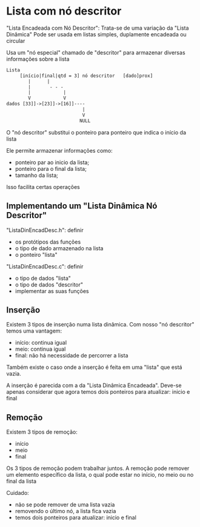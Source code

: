 # Lista com nó descritor

"Lista Encadeada com Nó Descritor":
Trata-se de uma variação da
"Lista Dinâmica"
Pode ser usada em listas simples,
duplamente encadeada ou circular

Usa um "nó especial" chamado de
"descritor" para armazenar diversas
informações sobre a lista

```txt
Lista
     [início|final|qtd = 3] nó descritor   [dado]prox]
        |      |
        |       - - -
        |            |
        V            V
dados [33]]->[23]]->[16]]----
                            |
                            V
                           NULL
```

O "nó descritor" substitui o
ponteiro para ponteiro que indica
o início da lista

Ele permite armazenar informações como:
- ponteiro par ao inicio da lista;
- ponteiro para o final da lista;
- tamanho da lista;

Isso facilita certas operações


## Implementando um "Lista Dinâmica Nó Descritor"
"ListaDinEncadDesc.h": definir
- os protótipos das funções
- o tipo de dado armazenado na lista
- o ponteiro "lista"

"ListaDinEncadDesc.c": definir
- o tipo de dados "lista"
- o tipo de dados "descritor"
- implementar as suas funções


## Inserção
Existem 3 tipos de inserção numa
lista dinâmica. Com nosso "nó descritor"
temos uma vantagem:
- início: continua igual
- meio: continua igual
- final: não há necessidade de
percorrer a lista

Também existe o caso onde a inserção é feita
em uma "lista" que está vazia.

A inserção é parecida com a da
"Lista Dinâmica Encadeada". Deve-se apenas
considerar que agora temos dois ponteiros
para atualizar: inicio e final


## Remoção
Existem 3 tipos de remoção:
- início
- meio
- final

Os 3 tipos de remoção podem trabalhar juntos. A
remoção pode remover um elemento específico da
lista, o qual pode estar no início, no meio ou
no final da lista

Cuidado:
- não se pode remover de uma lista vazia
- removendo o último nó, a lista fica vazia
- temos dois ponteiros para atualizar:
inicio e final